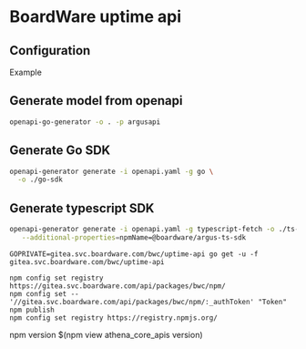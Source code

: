 # BoardWare uptime api

## Configuration

Example

## Generate model from openapi

```bash
openapi-go-generator -o . -p argusapi
```

## Generate Go SDK

```bash
openapi-generator generate -i openapi.yaml -g go \
  -o ./go-sdk
```

## Generate typescript SDK

```bash
openapi-generator generate -i openapi.yaml -g typescript-fetch -o ./ts-sdk \
   --additional-properties=npmName=@boardware/argus-ts-sdk
```

```
GOPRIVATE=gitea.svc.boardware.com/bwc/uptime-api go get -u -f gitea.svc.boardware.com/bwc/uptime-api
```

```
npm config set registry https://gitea.svc.boardware.com/api/packages/bwc/npm/
npm config set -- '//gitea.svc.boardware.com/api/packages/bwc/npm/:_authToken' "Token"
npm publish
npm config set registry https://registry.npmjs.org/
```

npm version $(npm view athena_core_apis version)
